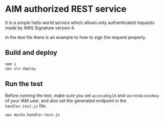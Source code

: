 # AIM authorized REST service
It is a simple hello world service which allows only authenticated requests made by AWS Signature version 4.

In the test file there is an example to how to sign the request properly.

## Build and deploy
```bash
npm i
npx sls deploy
```

## Run the test
Before running the test, make sure you set `accessKeyId` and `secretAccessKey` of your IAM user,
and also set the generated endpoint in the `handler.test.js` file.
```bash
npx mocha handler.test.js
```
